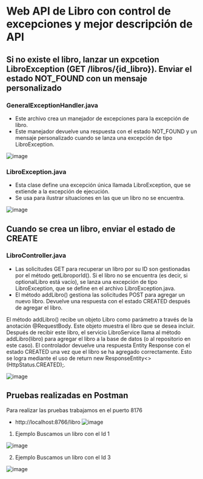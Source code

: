 # Web API de Libro con control de excepciones y mejor descripción de API

## Si no existe el libro, lanzar un expcetion LibroException (GET /libros/{id_libro}). Enviar el estado NOT_FOUND con un mensaje personalizado

### GeneralExceptionHandler.java
- Este archivo crea un manejador de excepciones para la excepción de libro.
- Este manejador devuelve una respuesta con el estado NOT_FOUND y un mensaje personalizado cuando se lanza una excepción de tipo LibroException.

![image](https://github.com/123bry/deberLibroApi-/assets/99741524/82358ee3-a17a-4a10-a413-2472c7c4b0c2)

### LibroException.java
- Esta clase define una excepción única llamada LibroException, que se extiende a la excepción de ejecución.
- Se usa para ilustrar situaciones en las que un libro no se encuentra.

![image](https://github.com/123bry/deberLibroApi-/assets/99741524/f72dbe65-c532-4174-9a56-e843af3c6a7a)

## Cuando se crea un libro, enviar el estado de CREATE

### LibroController.java
- Las solicitudes GET para recuperar un libro por su ID son gestionadas por el método getLibroporId(). Si el libro no se encuentra (es decir, si optionalLibro está vacío), se lanza una excepción de tipo LibroException, que se define en el archivo LibroException.java.
- El método addLibro() gestiona las solicitudes POST para agregar un nuevo libro. Devuelve una respuesta con el estado CREATED después de agregar el libro.

El método addLibro() recibe un objeto Libro como parámetro a través de la anotación @RequestBody. Este objeto muestra el libro que se desea incluir. Después de recibir este libro, el servicio LibroService llama al método addLibro(libro) para agregar el libro a la base de datos (o al repositorio en este caso).
El controlador devuelve una respuesta Entity Response con el estado CREATED una vez que el libro se ha agregado correctamente. Esto se logra mediante el uso de return new ResponseEntity<>(HttpStatus.CREATED);.

![image](https://github.com/123bry/deberLibroApi-/assets/99741524/3d8e1369-cbee-4ac0-88d0-7ff4bf0aaf2b) 

## Pruebas realizadas en Postman

Para realizar las pruebas trabajamos en el puerto 8176

- http://localhost:8766/libro
![image](https://github.com/123bry/deberLibroApi-/assets/99741524/4c0c1785-c3ff-4ac5-ab67-ed14e8bffb9d)


1. Ejemplo
Buscamos un libro con el Id 1

![image](https://github.com/123bry/deberLibroApi-/assets/99741524/0249db7d-34f7-4490-99d9-27c0443787ad)

2. Ejemplo
Buscamos un libro con el Id 3

![image](https://github.com/123bry/deberLibroApi-/assets/99741524/24edae14-f2a5-41bd-984d-5e1b213a0125)




